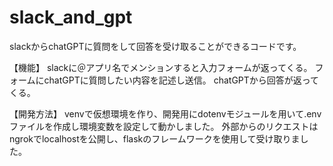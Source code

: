 # slack_and_gpt
slackからchatGPTに質問をして回答を受け取ることができるコードです。

【機能】
slackに＠アプリ名でメンションすると入力フォームが返ってくる。
フォームにchatGPTに質問したい内容を記述し送信。
chatGPTから回答が返ってくる。

【開発方法】
venvで仮想環境を作り、開発用にdotenvモジュールを用いて.envファイルを作成し環境変数を設定して動かしました。
外部からのリクエストはngrokでlocalhostを公開し、flaskのフレームワークを使用して受け取りました。


